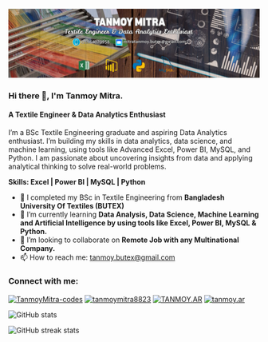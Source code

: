 ![logo](https://github.com/TanmoyMitra-codes/TanmoyMitra-codes/blob/main/linkdin%20cover%20(1).png)
### Hi there 👋, I'm Tanmoy Mitra.
#### A Textile Engineer & Data Analytics Enthusiast

I’m a BSc Textile Engineering graduate and aspiring Data Analytics enthusiast. I’m building my skills in data analytics, data science, and machine learning, using tools like Advanced Excel, Power BI, MySQL, and Python. I am passionate about uncovering insights from data and applying analytical thinking to solve real-world problems.

**Skills: Excel | Power BI | MySQL | Python**

- 🔭 I completed my BSc in Textile Engineering from **Bangladesh University Of Textiles (BUTEX)** 
- 🌱 I’m currently learning **Data Analysis, Data Science, Machine Learning and Artificial Intelligence by using tools like Excel, Power BI, MySQL & Python.** 
- 👯 I’m looking to collaborate on **Remote Job with any Multinational Company.** 
- 📫 How to reach me: tanmoy.butex@gmail.com 


<h3 align="left">Connect with me:</h3>
<p align="left">

<a href="https://github.com/TanmoyMitra-codes" target="blank"><img align="center" src="https://raw.githubusercontent.com/rahuldkjain/github-profile-readme-generator/master/src/images/icons/Social/github.svg" alt="TanmoyMitra-codes" height="30" width="40" /></a>
<a href="https://www.linkedin.com/in/tanmoymitra8823" target="blank"><img align="center" src="https://raw.githubusercontent.com/rahuldkjain/github-profile-readme-generator/master/src/images/icons/Social/linked-in-alt.svg" alt="tanmoymitra8823" height="30" width="40" /></a>
<a href="https://www.facebook.com/TANMOY.AR" target="blank"><img align="center" src="https://raw.githubusercontent.com/rahuldkjain/github-profile-readme-generator/master/src/images/icons/Social/facebook.svg" alt="TANMOY.AR" height="30" width="40" /></a>
<a href="https://www.instagram.com/tanmoy.ar" target="blank"><img align="center" src="https://raw.githubusercontent.com/rahuldkjain/github-profile-readme-generator/master/src/images/icons/Social/instagram.svg" alt="tanmoy.ar" height="30" width="40" /></a>
</p>


![GitHub stats](https://github-readme-stats.vercel.app/api?username=TanmoyMitra-codes&show_icons=true)  

![GitHub streak stats](https://streak-stats.demolab.com/?user=TanmoyMitra-codes)  

